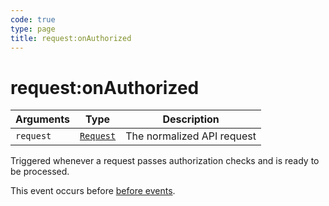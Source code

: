 ```yaml
---
code: true
type: page
title: request:onAuthorized
---
```


# request:onAuthorized



| Arguments | Type                                                           | Description                |
| --------- | -------------------------------------------------------------- | -------------------------- |
| `request` | [`Request`](/core/1/plugins/constructors/request) | The normalized API request |

Triggered whenever a request passes authorization checks and is ready to be processed.

This event occurs before [before events](/core/1/plugins/guides/events/api-events#before).
